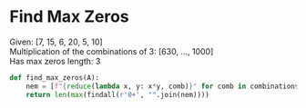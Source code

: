 # Find Max Zeros
Given: [7, 15, 6, 20, 5, 10]<br/>
Multiplication of the combinations of 3: [630, ..., 1000]<br/>
Has max zeros length: 3

```python
def find_max_zeros(A):
    nem = [f"{reduce(lambda x, y: x*y, comb)}" for comb in combinations(A, 3)]
    return len(max(findall(r'0+', "".join(nem))))
```
